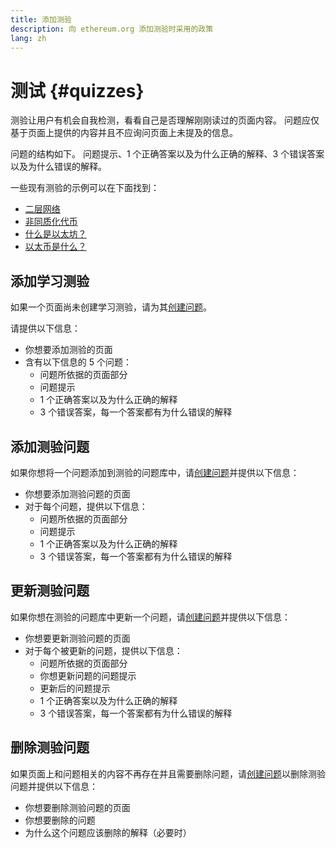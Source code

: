 ```yaml
---
title: 添加测验
description: 向 ethereum.org 添加测验时采用的政策
lang: zh
---
```


# 测试 {#quizzes}

测验让用户有机会自我检测，看看自己是否理解刚刚读过的页面内容。 问题应仅基于页面上提供的内容并且不应询问页面上未提及的信息。

问题的结构如下。 问题提示、1 个正确答案以及为什么正确的解释、3 个错误答案以及为什么错误的解释。

一些现有测验的示例可以在下面找到：

- [二层网络](/layer-2)
- [非同质化代币](/nft/)
- [什么是以太坊？](/what-is-ethereum/)
- [以太币是什么？](/what-is-ether/)

## 添加学习测验

如果一个页面尚未创建学习测验，请为其[创建问题](https://github.com/ethereum/ethereum-org-website/issues/new?assignees=&labels=&template=suggest_quiz.yaml)。

请提供以下信息：

- 你想要添加测验的页面
- 含有以下信息的 5 个问题：
  - 问题所依据的页面部分
  - 问题提示
  - 1 个正确答案以及为什么正确的解释
  - 3 个错误答案，每一个答案都有为什么错误的解释

## 添加测验问题

如果你想将一个问题添加到测验的问题库中，请[创建问题](https://github.com/ethereum/ethereum-org-website/issues/new?assignees=&labels=&template=suggest_quiz.yaml)并提供以下信息：

- 你想要添加测验问题的页面
- 对于每个问题，提供以下信息：
  - 问题所依据的页面部分
  - 问题提示
  - 1 个正确答案以及为什么正确的解释
  - 3 个错误答案，每一个答案都有为什么错误的解释

## 更新测验问题

如果你想在测验的问题库中更新一个问题，请[创建问题](https://github.com/ethereum/ethereum-org-website/issues/new?assignees=&labels=&template=suggest_quiz.yaml)并提供以下信息：

- 你想要更新测验问题的页面
- 对于每个被更新的问题，提供以下信息：
  - 问题所依据的页面部分
  - 你想更新问题的问题提示
  - 更新后的问题提示
  - 1 个正确答案以及为什么正确的解释
  - 3 个错误答案，每一个答案都有为什么错误的解释

## 删除测验问题

如果页面上和问题相关的内容不再存在并且需要删除问题，请[创建问题](https://github.com/ethereum/ethereum-org-website/issues/new?assignees=&labels=&template=suggest_quiz.yaml)以删除测验问题并提供以下信息：

- 你想要删除测验问题的页面
- 你想要删除的问题
- 为什么这个问题应该删除的解释（必要时）
